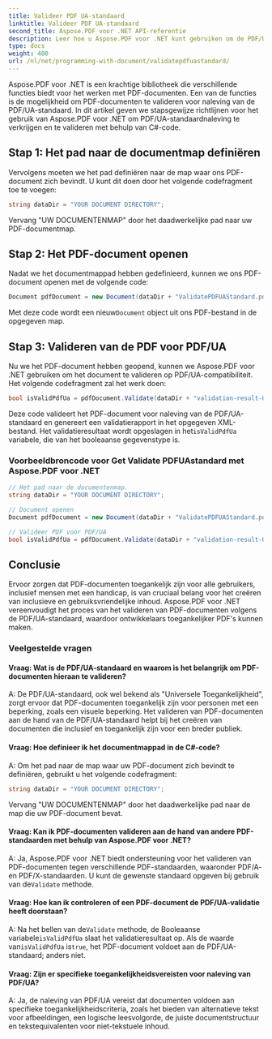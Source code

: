 ```yaml
---
title: Valideer PDF UA-standaard
linktitle: Valideer PDF UA-standaard
second_title: Aspose.PDF voor .NET API-referentie
description: Leer hoe u Aspose.PDF voor .NET kunt gebruiken om de PDF/UA-standaard te valideren met behulp van C#-code. Stap-voor-stap handleiding.
type: docs
weight: 400
url: /nl/net/programming-with-document/validatepdfuastandard/
---
```

Aspose.PDF voor .NET is een krachtige bibliotheek die verschillende functies biedt voor het werken met PDF-documenten. Een van de functies is de mogelijkheid om PDF-documenten te valideren voor naleving van de PDF/UA-standaard. In dit artikel geven we stapsgewijze richtlijnen voor het gebruik van Aspose.PDF voor .NET om PDF/UA-standaardnaleving te verkrijgen en te valideren met behulp van C#-code.

## Stap 1: Het pad naar de documentmap definiëren

Vervolgens moeten we het pad definiëren naar de map waar ons PDF-document zich bevindt. U kunt dit doen door het volgende codefragment toe te voegen:

```csharp
string dataDir = "YOUR DOCUMENT DIRECTORY";
```

Vervang "UW DOCUMENTENMAP" door het daadwerkelijke pad naar uw PDF-documentmap.

## Stap 2: Het PDF-document openen

Nadat we het documentmappad hebben gedefinieerd, kunnen we ons PDF-document openen met de volgende code:

```csharp
Document pdfDocument = new Document(dataDir + "ValidatePDFUAStandard.pdf");
```

 Met deze code wordt een nieuw`Document` object uit ons PDF-bestand in de opgegeven map.

## Stap 3: Valideren van de PDF voor PDF/UA

Nu we het PDF-document hebben geopend, kunnen we Aspose.PDF voor .NET gebruiken om het document te valideren op PDF/UA-compatibiliteit. Het volgende codefragment zal het werk doen:

```csharp
bool isValidPdfUa = pdfDocument.Validate(dataDir + "validation-result-UA.xml", PdfFormat.PDF_UA_1);
```

 Deze code valideert het PDF-document voor naleving van de PDF/UA-standaard en genereert een validatierapport in het opgegeven XML-bestand. Het validatieresultaat wordt opgeslagen in het`isValidPdfUa` variabele, die van het booleaanse gegevenstype is.

### Voorbeeldbroncode voor Get Validate PDFUAstandard met Aspose.PDF voor .NET

```csharp
// Het pad naar de documentenmap.
string dataDir = "YOUR DOCUMENT DIRECTORY";

// Document openen
Document pdfDocument = new Document(dataDir + "ValidatePDFUAStandard.pdf");

// Valideer PDF voor PDF/UA
bool isValidPdfUa = pdfDocument.Validate(dataDir + "validation-result-UA.xml", PdfFormat.PDF_UA_1); 
```

## Conclusie

Ervoor zorgen dat PDF-documenten toegankelijk zijn voor alle gebruikers, inclusief mensen met een handicap, is van cruciaal belang voor het creëren van inclusieve en gebruiksvriendelijke inhoud. Aspose.PDF voor .NET vereenvoudigt het proces van het valideren van PDF-documenten volgens de PDF/UA-standaard, waardoor ontwikkelaars toegankelijker PDF's kunnen maken.

### Veelgestelde vragen

#### Vraag: Wat is de PDF/UA-standaard en waarom is het belangrijk om PDF-documenten hieraan te valideren?

A: De PDF/UA-standaard, ook wel bekend als "Universele Toegankelijkheid", zorgt ervoor dat PDF-documenten toegankelijk zijn voor personen met een beperking, zoals een visuele beperking. Het valideren van PDF-documenten aan de hand van de PDF/UA-standaard helpt bij het creëren van documenten die inclusief en toegankelijk zijn voor een breder publiek.

#### Vraag: Hoe definieer ik het documentmappad in de C#-code?

A: Om het pad naar de map waar uw PDF-document zich bevindt te definiëren, gebruikt u het volgende codefragment:

```csharp
string dataDir = "YOUR DOCUMENT DIRECTORY";
```

Vervang "UW DOCUMENTENMAP" door het daadwerkelijke pad naar de map die uw PDF-document bevat.

#### Vraag: Kan ik PDF-documenten valideren aan de hand van andere PDF-standaarden met behulp van Aspose.PDF voor .NET?

 A: Ja, Aspose.PDF voor .NET biedt ondersteuning voor het valideren van PDF-documenten tegen verschillende PDF-standaarden, waaronder PDF/A- en PDF/X-standaarden. U kunt de gewenste standaard opgeven bij gebruik van de`Validate` methode.

#### Vraag: Hoe kan ik controleren of een PDF-document de PDF/UA-validatie heeft doorstaan?

 A: Na het bellen van de`Validate` methode, de Booleaanse variabele`isValidPdfUa` slaat het validatieresultaat op. Als de waarde van`isValidPdfUa` is`true`, het PDF-document voldoet aan de PDF/UA-standaard; anders niet.

#### Vraag: Zijn er specifieke toegankelijkheidsvereisten voor naleving van PDF/UA?

A: Ja, de naleving van PDF/UA vereist dat documenten voldoen aan specifieke toegankelijkheidscriteria, zoals het bieden van alternatieve tekst voor afbeeldingen, een logische leesvolgorde, de juiste documentstructuur en tekstequivalenten voor niet-tekstuele inhoud.